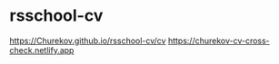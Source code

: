 # rsschool-cv
https://Churekov.github.io/rsschool-cv/cv
https://churekov-cv-cross-check.netlify.app
